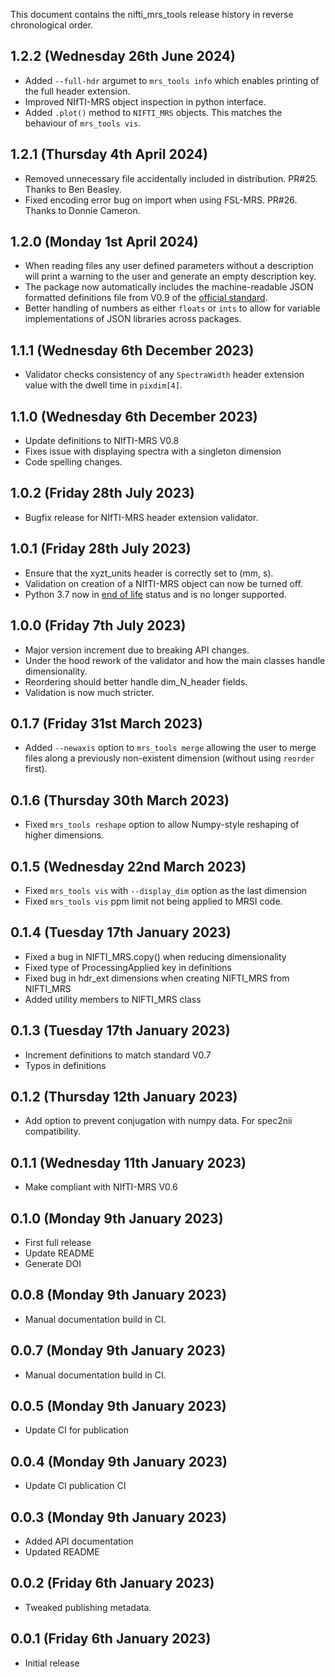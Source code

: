 This document contains the nifti_mrs_tools release history in reverse chronological order.

1.2.2 (Wednesday 26th June 2024)
--------------------------------
- Added `--full-hdr` argumet to `mrs_tools info` which enables printing of the full header extension.
- Improved NIfTI-MRS object inspection in python interface.
- Added `.plot()` method to `NIFTI_MRS` objects. This matches the behaviour of `mrs_tools vis`.

1.2.1 (Thursday 4th April 2024)
-------------------------------
- Removed unnecessary file accidentally included in distribution. PR#25. Thanks to Ben Beasley.
- Fixed encoding error bug on import when using FSL-MRS. PR#26. Thanks to Donnie Cameron.

1.2.0 (Monday 1st April 2024)
-----------------------------
- When reading files any user defined parameters without a description will print a warning to the user and generate an empty description key.
- The package now automatically includes the machine-readable JSON formatted definitions file from V0.9 of the [official standard](https://github.com/wtclarke/mrs_nifti_standard).
- Better handling of numbers as either `floats` or `ints` to allow for variable implementations of JSON libraries across packages.

1.1.1 (Wednesday 6th December 2023)
-----------------------------------
- Validator checks consistency of any `SpectraWidth` header extension value with the dwell time in `pixdim[4]`.

1.1.0 (Wednesday 6th December 2023)
-----------------------------------
- Update definitions to NIfTI-MRS V0.8
- Fixes issue with displaying spectra with a singleton dimension
- Code spelling changes.

1.0.2 (Friday 28th July 2023)
-----------------------------
- Bugfix release for NIfTI-MRS header extension validator.

1.0.1 (Friday 28th July 2023)
-----------------------------
- Ensure that the xyzt_units header is correctly set to (mm, s).
- Validation on creation of a NIfTI-MRS object can now be turned off.
- Python 3.7 now in [end of life](https://devguide.python.org/versions/) status and is no longer supported.

1.0.0 (Friday 7th July 2023)
----------------------------
- Major version increment due to breaking API changes.
- Under the hood rework of the validator and how the main classes handle dimensionality.
- Reordering should better handle dim_N_header fields.
- Validation is now much stricter.

0.1.7 (Friday 31st March 2023)
--------------------------------
- Added `--newaxis` option to `mrs_tools merge` allowing the user to merge files along a previously non-existent dimension (without using `reorder` first).

0.1.6 (Thursday 30th March 2023)
--------------------------------
- Fixed `mrs_tools reshape` option to allow Numpy-style reshaping of higher dimensions.

0.1.5 (Wednesday 22nd March 2023)
---------------------------------
- Fixed `mrs_tools vis` with `--display_dim` option as the last dimension
- Fixed `mrs_tools vis` ppm limit not being applied to MRSI code.

0.1.4 (Tuesday 17th January 2023)
---------------------------------
- Fixed a bug in NIFTI_MRS.copy() when reducing dimensionality
- Fixed type of ProcessingApplied key in definitions
- Fixed bug in hdr_ext dimensions when creating NIFTI_MRS from NIFTI_MRS
- Added utility members to NIFTI_MRS class

0.1.3 (Tuesday 17th January 2023)
---------------------------------
- Increment definitions to match standard V0.7
- Typos in definitions

0.1.2 (Thursday 12th January 2023)
----------------------------------
- Add option to prevent conjugation with numpy data. For spec2nii compatibility.

0.1.1 (Wednesday 11th January 2023)
-----------------------------------
- Make compliant with NIfTI-MRS V0.6

0.1.0 (Monday 9th January 2023)
-------------------------------
- First full release
- Update README
- Generate DOI

0.0.8 (Monday 9th January 2023)
-------------------------------
- Manual documentation build in CI. 

0.0.7 (Monday 9th January 2023)
-------------------------------
- Manual documentation build in CI. 

0.0.5 (Monday 9th January 2023)
-------------------------------
- Update CI for publication 

0.0.4 (Monday 9th January 2023)
-------------------------------
- Update CI publication CI

0.0.3 (Monday 9th January 2023)
-------------------------------
- Added API documentation
- Updated README

0.0.2 (Friday 6th January 2023)
-------------------------------
- Tweaked publishing metadata.

0.0.1 (Friday 6th January 2023)
-------------------------------
- Initial release